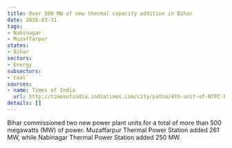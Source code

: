 ```yaml
---
title: Over 500 MW of new thermal capacity addition in Bihar
date: 2016-03-31
tags:
- Nabinagar
- Muzaffarpur
states:
- Bihar
sectors:
- Energy
subsectors:
- Coal
sources:
- name: Times of India
  url: http://timesofindia.indiatimes.com/city/patna/4th-unit-of-NTPC-Bihar-govt-owned-195-MW-plant-synchronised/articleshow/51551898.cms
details: []
---
```


Bihar commissioned two new power plant units for a total of more than 500 megawatts (MW) of power. Muzaffarpur Thermal Power Station added 261 MW, while Nabinagar Thermal Power Station added 250 MW.
